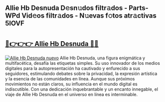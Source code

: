 ## Allie Hb Desnuda D𝚎sn𝚞dos filtr𝚊dos - Parts-WPd Vid𝚎os filtr𝚊dos - N𝚞evas f𝚘tos atr𝚊ctivas 5lOVF

# <h2><a href="http://mbdhib.tromn.icu/?c=Allie+Hb+Desnuda">🔗👉👉👉 Allie Hb Desnuda 🔗🔗</a></h2>

[![Allie Hb Desnuda nuevo](https://i.imgur.com/pEAQMta.gif)](http://mbdhib.tromn.icu/?c=Allie+Hb+Desnuda)
Allie Hb Desnuda, una figura enigmática y multifacética, desafía las etiquetas simples. Su uso innovador de los medios digitales para la autopresentación ha cautivado y enfurecido a sus seguidores, estimulando debates sobre la privacidad, la expresión artística y la esencia de las comunidades en línea. Aunque sus próximos movimientos no están claros, su influencia en el mundo digital es indiscutible. Con una dedicación inquebrantable y un encanto innegable, el viaje de Allie Hb Desnuda en el universo en línea es interminable.
